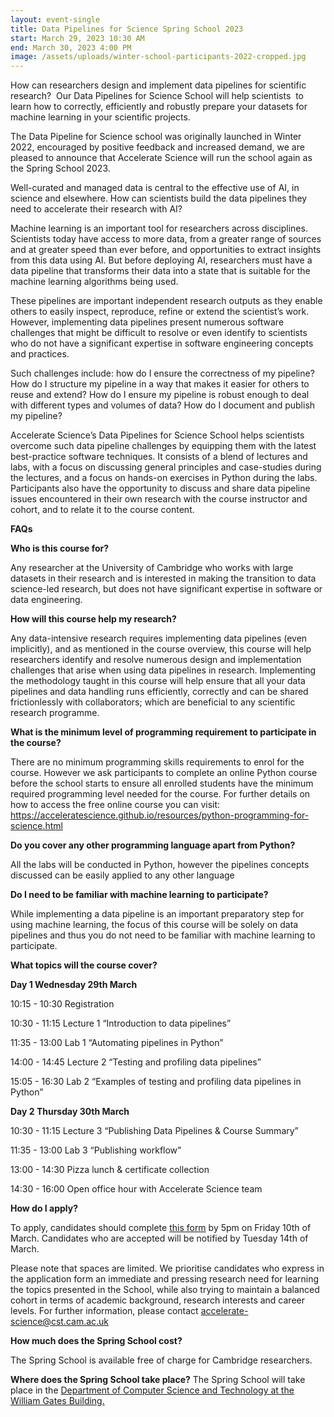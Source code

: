 ```yaml
---
layout: event-single
title: Data Pipelines for Science Spring School 2023
start: March 29, 2023 10:30 AM
end: March 30, 2023 4:00 PM
image: /assets/uploads/winter-school-participants-2022-cropped.jpg
---
```

How can researchers design and implement data pipelines for scientific research?  Our Data Pipelines for Science School will help scientists  to learn how to correctly, efficiently and robustly prepare your datasets for machine learning in your scientific projects.

The Data Pipeline for Science school was originally launched in Winter 2022, encouraged by positive feedback and increased demand, we are pleased to announce that Accelerate Science will run the school again as the Spring School 2023.

Well-curated and managed data is central to the effective use of AI, in science and elsewhere. How can scientists build the data pipelines they need to accelerate their research with AI?

Machine learning is an important  tool for researchers across disciplines. Scientists today have access to more data, from a greater range of sources and at greater speed than ever before, and opportunities to extract insights from this data using AI. But before deploying AI, researchers must have a data pipeline that transforms their data into a state that is suitable for the machine learning algorithms being used. 

These pipelines are important independent research outputs as they enable others to easily inspect, reproduce, refine or extend the scientist’s work. However, implementing data pipelines present numerous software challenges that might be difficult to resolve or even identify to scientists who do not have a significant expertise in software engineering concepts and practices. 

Such challenges include: how do I ensure the correctness of my pipeline? How do I structure my pipeline in a way that makes it easier for others to reuse and extend? How do I ensure my pipeline is robust enough to deal with different types and volumes of data? How do I document and publish my pipeline?

Accelerate Science’s Data Pipelines for Science School helps scientists overcome such data pipeline challenges by equipping them with the latest best-practice software techniques. It consists of a blend of lectures and labs, with a focus on discussing general principles and case-studies during the lectures, and a focus on hands-on exercises in Python during the labs. Participants also have the opportunity to discuss and share data pipeline issues encountered in their own research with the course instructor and cohort, and to relate it to the course content.

**FAQs**

**Who is this course for?**

Any researcher at the University of Cambridge who works with large datasets in their research and is interested in making the transition to data science-led research, but does not have significant expertise in software or data engineering.

**How will this course help my research?**

Any data-intensive research requires implementing data pipelines (even implicitly), and as mentioned in the course overview, this course will help researchers identify and resolve numerous design and implementation challenges that arise when using data pipelines in research. Implementing the methodology taught in this course will help ensure that all your data pipelines and data handling runs efficiently, correctly and can be shared frictionlessly with collaborators; which are beneficial to any scientific research programme.

**What is the minimum level of programming requirement to participate in the course?**

There are no minimum programming skills requirements to enrol for the course. However we ask participants to complete an online Python course before the school starts to ensure all enrolled students have the minimum required programming level needed for the course.
For further details on  how to access the free online course you can visit: <https://acceleratescience.github.io/resources/python-programming-for-science.html>

**Do you cover any other programming language apart from Python?**

All the labs will be conducted in Python, however the pipelines concepts discussed can be easily applied to any other language

**Do I need to be familiar with machine learning to participate?**

While implementing a data pipeline is an important preparatory step for using machine learning, the focus of this course will be solely on data pipelines and thus you do not need to be familiar with machine learning to participate.

**What topics will the course cover?**

**Day 1 Wednesday 29th March** 


10:15 - 10:30 Registration


10:30 - 11:15   Lecture 1 “Introduction to data pipelines”


11:35 - 13:00   Lab 1 “Automating pipelines in Python”


14:00 - 14:45   Lecture 2  “Testing and profiling data pipelines”


15:05 - 16:30   Lab 2 “Examples of testing and profiling data pipelines in Python”



**Day 2 Thursday 30th March**


10:30 - 11:15  Lecture 3  “Publishing Data Pipelines & Course Summary”


11:35 - 13:00  Lab 3 “Publishing workflow”


13:00 - 14:30  Pizza lunch & certificate collection


14:30 - 16:00  Open office hour with Accelerate Science team



**How do I apply?**

To apply, candidates should complete [this form](https://forms.office.com/Pages/ResponsePage.aspx?id=RQSlSfq9eUut41R7TzmG6XbKfUN2UuhNns60AeJbitJUQlNZQjVRTzcwRERJMFU4WVVONDhTU0hETy4u) by 5pm on Friday 10th of March. Candidates who are accepted will be notified by Tuesday 14th of March.

Please note that spaces are limited. We prioritise candidates who express in the application form an immediate and pressing research need for learning the topics presented in the School, while also trying to maintain a balanced cohort in terms of academic background, research interests and career levels. For further information, please contact accelerate-science@cst.cam.ac.uk

**How much does the Spring School cost?**

The Spring School is available free of charge for Cambridge researchers. 

**Where does the Spring School take place?**
The Spring School will take place in the [Department of Computer Science and Technology at the William Gates Building. ](https://map.cam.ac.uk/Computer+Laboratory)